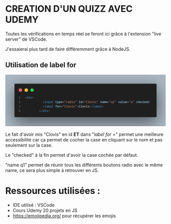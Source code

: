# CREATION D'UN QUIZZ AVEC UDEMY

Toutes les vérifications en temps réel se feront ici grâce à l'extension "live server" de VSCode. 

J'essaierai plus tard de faire différemment grâce à NodeJS.

## Utilisation de label for
![alt text](capture_code/label_for.png)

Le fait d'avoir mis "Clovis" en id **ET** dans "*label for =*" permet une meilleure accessibilité car ça permet de cocher la case en cliquant sur le nom et pas seulement sur la case.

Le "checked" à la fin permet d'avoir la case cochée par défaut.

"name q1" permet de réunir tous les différents boutons radio avec le même name, ce sera plus simple à retrouver en JS.
<!-- ## Ajout d'emojis  -->

# Ressources utilisées : 
- IDE utilisé : VSCode
- Cours Udemy 20 projets en JS
- https://emojipedia.org/ pour récupérer les emojis